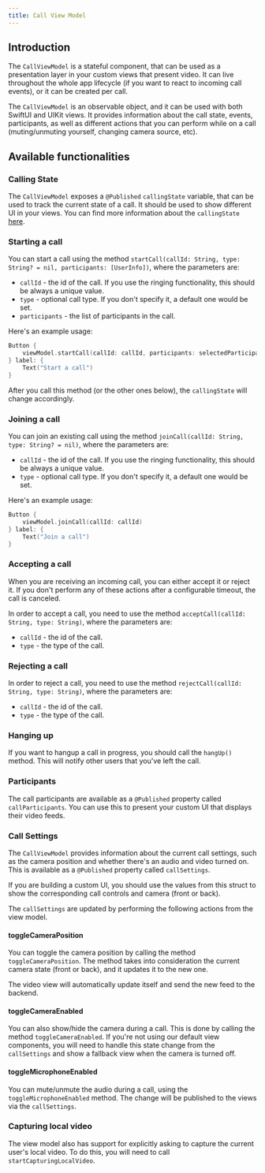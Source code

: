 ```yaml
---
title: Call View Model
---
```


## Introduction

The `CallViewModel` is a stateful component, that can be used as a presentation layer in your custom views that present video. It can live throughout the whole app lifecycle (if you want to react to incoming call events), or it can be created per call.

The `CallViewModel` is an observable object, and it can be used with both SwiftUI and UIKit views. It provides information about the call state, events, participants, as well as different actions that you can perform while on a call (muting/unmuting yourself, changing camera source, etc).

## Available functionalities

### Calling State

The `CallViewModel` exposes a `@Published` `callingState` variable, that can be used to track the current state of a call. It should be used to show different UI in your views. You can find more information about the `callingState` [here](./call-state.md).

### Starting a call

You can start a call using the method `startCall(callId: String, type: String? = nil, participants: [UserInfo])`, where the parameters are:

- `callId` - the id of the call. If you use the ringing functionality, this should be always a unique value.
- `type` - optional call type. If you don't specify it, a default one would be set.
- `participants` - the list of participants in the call.

Here's an example usage:

```swift
Button {
    viewModel.startCall(callId: callId, participants: selectedParticipants)
} label: {
    Text("Start a call")
}
```

After you call this method (or the other ones below), the `callingState` will change accordingly.

### Joining a call

You can join an existing call using the method `joinCall(callId: String, type: String? = nil)`, where the parameters are:

- `callId` - the id of the call. If you use the ringing functionality, this should be always a unique value.
- `type` - optional call type. If you don't specify it, a default one would be set.

Here's an example usage:

```swift
Button {
    viewModel.joinCall(callId: callId)
} label: {
    Text("Join a call")
}
```

### Accepting a call

When you are receiving an incoming call, you can either accept it or reject it. If you don't perform any of these actions after a configurable timeout, the call is canceled.

In order to accept a call, you need to use the method `acceptCall(callId: String, type: String)`, where the parameters are:

- `callId` - the id of the call.
- `type` - the type of the call.

### Rejecting a call

In order to reject a call, you need to use the method `rejectCall(callId: String, type: String)`, where the parameters are:

- `callId` - the id of the call.
- `type` - the type of the call.

### Hanging up

If you want to hangup a call in progress, you should call the `hangUp()` method. This will notify other users that you've left the call.

### Participants

The call participants are available as a `@Published` property called `callParticipants`. You can use this to present your custom UI that displays their video feeds.

### Call Settings

The `CallViewModel` provides information about the current call settings, such as the camera position and whether there's an audio and video turned on. This is available as a `@Published` property called `callSettings`.

If you are building a custom UI, you should use the values from this struct to show the corresponding call controls and camera (front or back).

The `callSettings` are updated by performing the following actions from the view model.

#### toggleCameraPosition

You can toggle the camera position by calling the method `toggleCameraPosition`. The method takes into consideration the current camera state (front or back), and it updates it to the new one.

The video view will automatically update itself and send the new feed to the backend.

#### toggleCameraEnabled

You can also show/hide the camera during a call. This is done by calling the method `toggleCameraEnabled`. If you're not using our default view components, you will need to handle this state change from the `callSettings` and show a fallback view when the camera is turned off.

#### toggleMicrophoneEnabled

You can mute/unmute the audio during a call, using the `toggleMicrophoneEnabled` method. The change will be published to the views via the `callSettings`.

### Capturing local video

The view model also has support for explicitly asking to capture the current user's local video. To do this, you will need to call `startCapturingLocalVideo`.
